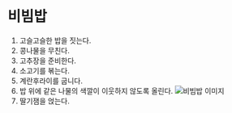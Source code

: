 # 비빔밥

1. 고슬고슬한 밥을 짓는다.
2. 콩나물을 무친다.
3. 고추장을 준비한다.
4. 소고기를 볶는다.
5. 계란후라이를 굽니다.
6. 밥 위에 같은 나물의 색깔이 이웃하지 않도록 올린다.
   ![비빔밥 이미지](https://health.chosun.com/site/data/img_dir/2021/01/27/2021012702508_0.jpg)
7. 딸기잼을 얹는다.
